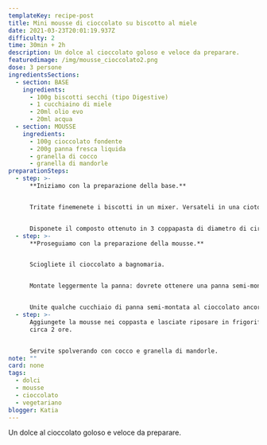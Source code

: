 ```yaml
---
templateKey: recipe-post
title: Mini mousse di cioccolato su biscotto al miele
date: 2021-03-23T20:01:19.937Z
difficulty: 2
time: 30min + 2h
description: Un dolce al cioccolato goloso e veloce da preparare.
featuredimage: /img/mousse_cioccolato2.png
dose: 3 persone
ingredientsSections:
  - section: BASE
    ingredients:
      - 100g biscotti secchi (tipo Digestive)
      - 1 cucchiaino di miele
      - 20ml olio evo
      - 20ml acqua
  - section: MOUSSE
    ingredients:
      - 100g cioccolato fondente
      - 200g panna fresca liquida
      - granella di cocco
      - granella di mandorle
preparationSteps:
  - step: >-
      **Iniziamo con la preparazione della base.**


      Tritate finemenete i biscotti in un mixer. Versateli in una ciotola ed unite il miele, l'olio e l'acqua. 


      Disponete il composto ottenuto in 3 coppapasta di diametro di circa 8 cm (o in 3 bicchieri se preferite) e compattate fino ad ottenere la base, alta circa 0,5 cm.
  - step: >-
      **Proseguiamo con la preparazione della mousse.**


      Sciogliete il cioccolato a bagnomaria. 


      Montate leggermente la panna: dovrete ottenere una panna semi-montata e non montata a neve ferma. 


      Unite qualche cucchiaio di panna semi-montata al cioccolato ancora caldo, in modo da favorirne il raffreddamento. Mescolate energicamente ed amalgamate. In seguito, unite la panna restante al composto e continuate a mescolare con una frusta finchè non otterrete una mousse di un unico colore.
  - step: >-
      Aggiungete la mousse nei coppasta e lasciate riposare in frigorifero per
      circa 2 ore.


      Servite spolverando con cocco e granella di mandorle.
note: ""
card: none
tags:
  - dolci
  - mousse
  - cioccolato
  - vegetariano
blogger: Katia
---
```

Un dolce al cioccolato goloso e veloce da preparare.
